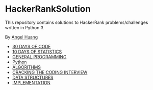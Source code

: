# HackerRankSolution
This repository contains solutions to HackerRank problems/challenges written in Python 3.

By [Angel Huang](https://www.hackerrank.com/AngelHuang?hr_r=1)



* [30 DAYS OF CODE](#30-days-of-code)
* [10 DAYS OF STATISTICS](#10-days-of-statistics)
* [GENERAL PROGRAMMING](#general-programming)
* [Python](#Python)
* [ALGORITHMS](#algorithms)
* [CRACKING THE CODING INTERVIEW](#cracking-the-coding-interview)
* [DATA STRUCTURES](#data-structures)
* [IMPLEMENTATION](#implementation)
